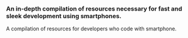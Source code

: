 ### An in-depth compilation of resources necessary for fast and sleek development using smartphones.
A compilation of resources for developers who code with smartphone.
